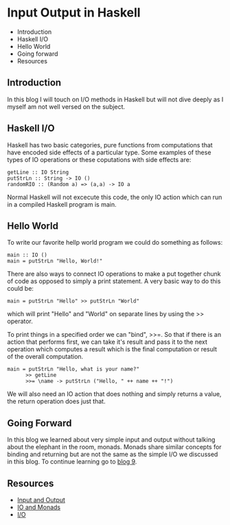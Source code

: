 # Input Output in Haskell  

* Introduction
* Haskell I/O
* Hello World
* Going forward
* Resources

## Introduction
In this blog I will touch on I/O methods in Haskell but will not dive deeply as I myself am not well versed on the subject.

## Haskell I/O
Haskell has two basic categories, pure functions from computations that have encoded side effects of a particular type. Some examples of these types of IO operations or these coputations with side effects are:

    getLine :: IO String
    putStrLn :: String -> IO ()
    randomRIO :: (Random a) => (a,a) -> IO a
    
Normal Haskell will not excecute this code, the only IO action which can run in a compiled Haskell program is main.

## Hello World
To write our favorite hellp world program we could do something as follows:

    main :: IO ()
    main = putStrLn "Hello, World!"
  
There are also ways to connect IO operations to make a put together chunk of code as opposed to simply a print statement. A very basic way to do this could be:

    main = putStrLn "Hello" >> putStrLn "World"
    
which will print "Hello" and "World" on separate lines by using the >> operator.

To print things in a specified order we can "bind", >>=. So that if there is an action that performs first, we can take it's result and pass it to the next operation which computes a result which is the final computation or result of the overall computation.

    main = putStrLn "Hello, what is your name?"
          >> getLine
          >>= \name -> putStrLn ("Hello, " ++ name ++ "!")

We will also need an IO action that does nothing and simply returns a value, the return operation does just that. 

## Going Forward
In this blog we learned about very simple input and output without talking about the elephant in the room, monads. Monads share similar concepts for binding and returning but are not the same as the simple I/O we discussed in this blog. To continue learning go to [blog 9](Blog9.md).

## Resources
* [Input and Output](http://learnyouahaskell.com/input-and-output)
* [IO and Monads](https://www.seas.upenn.edu/~cis194/fall16/lectures/06-io-and-monads.html)
* [I/O](http://book.realworldhaskell.org/read/io.html)
